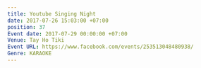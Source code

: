 ```yaml
---
title: Youtube Singing Night
date: 2017-07-26 15:03:00 +07:00
position: 37
Event date: 2017-07-29 00:00:00 +07:00
Venue: Tay Ho Tiki
Event URL: https://www.facebook.com/events/253513048480938/
Genre: KARAOKE
---
```



